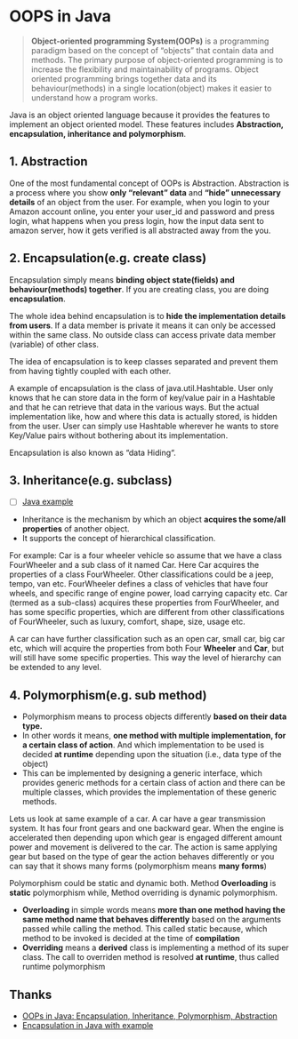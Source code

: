 # OOPS in Java

> **Object-oriented programming System(OOPs)** is a programming paradigm based on the concept of “objects” that contain data and methods. The primary purpose of object-oriented programming is to increase the flexibility and maintainability of programs. Object oriented programming brings together data and its behaviour(methods) in a single location(object) makes it easier to understand how a program works. 

Java is an object oriented language because it provides the features to implement an object oriented model. These features includes **Abstraction, encapsulation, inheritance and polymorphism**.


## 1. Abstraction

One of the most fundamental concept of OOPs is Abstraction. Abstraction is a process where you show **only “relevant” data** and **“hide” unnecessary details** of an object from the user. For example, when you login to your Amazon account online, you enter your user_id and password and press login, what happens when you press login, how the input data sent to amazon server, how it gets verified is all abstracted away from the you.

## 2. Encapsulation(e.g. create class)

Encapsulation simply means **binding object state(fields) and behaviour(methods) together**. If you are creating class, you are doing **encapsulation**. 

The whole idea behind encapsulation is to **hide the implementation details from users**. If a data member is private it means it can only be accessed within the same class. No outside class can access private data member (variable) of other class.

The idea of encapsulation is to keep classes separated and prevent them from having tightly coupled with each other.

A example of encapsulation is the class of java.util.Hashtable. User only knows that he can store data in the form of key/value pair in a Hashtable and that he can retrieve that data in the various ways. But the actual implementation like, how and where this data is actually stored, is hidden from the user. User can simply use Hashtable wherever he wants to store Key/Value pairs without bothering about its implementation.

Encapsulation is also known as “data Hiding“.


## 3. Inheritance(e.g. subclass)

- [ ] [Java example](https://beginnersbook.com/2015/07/java-swing-tutorial/)

* Inheritance is the mechanism by which an object **acquires the some/all properties** of another object.
* It supports the concept of hierarchical classification.

For example: Car is a four wheeler vehicle so assume that we have a class FourWheeler and a sub class of it named Car. Here Car acquires the properties of a class FourWheeler. Other classifications could be a jeep, tempo, van etc. FourWheeler defines a class of vehicles that have four wheels, and specific range of engine power, load carrying capacity etc. Car (termed as a sub-class) acquires these properties from FourWheeler, and has some specific properties, which are different from other classifications of FourWheeler, such as luxury, comfort, shape, size, usage etc.

A car can have further classification such as an open car, small car, big car etc, which will acquire the properties from both Four **Wheeler** and **Car**, but will still have some specific properties. This way the level of hierarchy can be extended to any level.


## 4. Polymorphism(e.g. sub method)

* Polymorphism means to process objects differently **based on their data type.**
* In other words it means, **one method with multiple implementation, for a certain class of action**. And which implementation to be used is decided **at runtime** depending upon the situation (i.e., data type of the object)
* This can be implemented by designing a generic interface, which provides generic methods for a certain class of action and there can be multiple classes, which provides the implementation of these generic methods.

Lets us look at same example of a car. A car have a gear transmission system. It has four front gears and one backward gear. When the engine is accelerated then depending upon which gear is engaged different amount power and movement is delivered to the car. The action is same applying gear but based on the type of gear the action behaves differently or you can say that it shows many forms (polymorphism means **many forms**)


Polymorphism could be static and dynamic both. Method **Overloading** is **static** polymorphism while, Method overriding is dynamic polymorphism.

* **Overloading** in simple words means **more than one method having the same method name that behaves differently** based on the arguments passed while calling the method. This called static because, which method to be invoked is decided at the time of **compilation**
* **Overriding** means a **derived** class is implementing a method of its super class. The call to overriden method is resolved **at runtime**, thus called runtime polymorphism


## Thanks 

- [OOPs in Java: Encapsulation, Inheritance, Polymorphism, Abstraction](https://beginnersbook.com/2013/03/oops-in-java-encapsulation-inheritance-polymorphism-abstraction/)
- [Encapsulation in Java with example](https://beginnersbook.com/2013/05/encapsulation-in-java/)